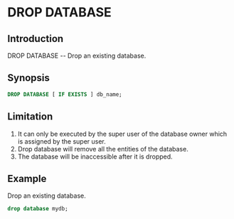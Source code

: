 # DROP DATABASE

## Introduction 

DROP DATABASE -- Drop an existing database.

## Synopsis

```sql
DROP DATABASE [ IF EXISTS ] db_name;
```

## Limitation

1. It can only be executed by the super user of the database owner which is assigned by the super user.
2. Drop database will remove all the entities of the database.
3. The database will be inaccessible after it is dropped.
 
## Example

Drop an existing database.

```sql
drop database mydb;
```